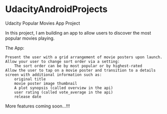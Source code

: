 # UdacityAndroidProjects
Udacity Popular Movies App Project 

In this project, I am building an app to allow users to discover the most popular movies playing. 

The App:

    Present the user with a grid arrangement of movie posters upon launch.
    Allow your user to change sort order via a setting:
        The sort order can be by most popular or by highest-rated
    Allow the user to tap on a movie poster and transition to a details screen with additional information such as:
        original title
        movie poster image thumbnail
        A plot synopsis (called overview in the api)
        user rating (called vote_average in the api)
        release date

More features coming soon...!!!
